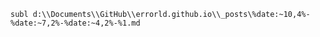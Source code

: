     subl d:\\Documents\\GitHub\\errorld.github.io\\_posts\%date:~10,4%-%date:~7,2%-%date:~4,2%-%1.md
